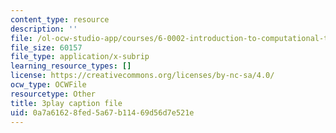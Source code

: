 ```yaml
---
content_type: resource
description: ''
file: /ol-ocw-studio-app/courses/6-0002-introduction-to-computational-thinking-and-data-science-fall-2016/0a7a61628fed5a67b11469d56d7e521e_OgO1gpXSUzU.vtt
file_size: 60157
file_type: application/x-subrip
learning_resource_types: []
license: https://creativecommons.org/licenses/by-nc-sa/4.0/
ocw_type: OCWFile
resourcetype: Other
title: 3play caption file
uid: 0a7a6162-8fed-5a67-b114-69d56d7e521e
---
```

